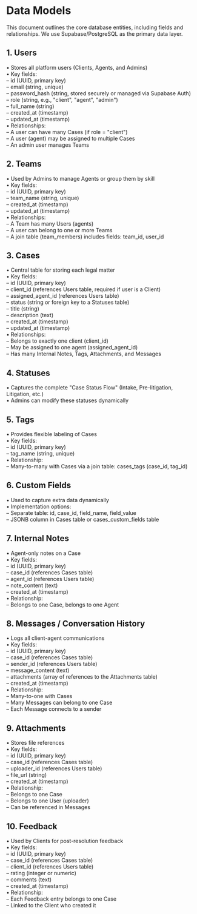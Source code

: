 # Data Models

This document outlines the core database entities, including fields and relationships. We use Supabase/PostgreSQL as the primary data layer.

## 1. Users
• Stores all platform users (Clients, Agents, and Admins)  
• Key fields:  
  – id (UUID, primary key)  
  – email (string, unique)  
  – password_hash (string, stored securely or managed via Supabase Auth)  
  – role (string, e.g., "client", "agent", "admin")  
  – full_name (string)  
  – created_at (timestamp)  
  – updated_at (timestamp)  
• Relationships:  
  – A user can have many Cases (if role = "client")  
  – A user (agent) may be assigned to multiple Cases  
  – An admin user manages Teams

## 2. Teams
• Used by Admins to manage Agents or group them by skill  
• Key fields:  
  – id (UUID, primary key)  
  – team_name (string, unique)  
  – created_at (timestamp)  
  – updated_at (timestamp)  
• Relationships:  
  – A Team has many Users (agents)  
  – A user can belong to one or more Teams  
  – A join table (team_members) includes fields: team_id, user_id

## 3. Cases
• Central table for storing each legal matter  
• Key fields:  
  – id (UUID, primary key)  
  – client_id (references Users table, required if user is a Client)  
  – assigned_agent_id (references Users table)  
  – status (string or foreign key to a Statuses table)  
  – title (string)  
  – description (text)  
  – created_at (timestamp)  
  – updated_at (timestamp)  
• Relationships:  
  – Belongs to exactly one client (client_id)  
  – May be assigned to one agent (assigned_agent_id)  
  – Has many Internal Notes, Tags, Attachments, and Messages

## 4. Statuses
• Captures the complete "Case Status Flow" (Intake, Pre-litigation, Litigation, etc.)  
• Admins can modify these statuses dynamically

## 5. Tags
• Provides flexible labeling of Cases  
• Key fields:  
  – id (UUID, primary key)  
  – tag_name (string, unique)  
• Relationship:  
  – Many-to-many with Cases via a join table: cases_tags (case_id, tag_id)

## 6. Custom Fields
• Used to capture extra data dynamically  
• Implementation options:  
  – Separate table: id, case_id, field_name, field_value  
  – JSONB column in Cases table or cases_custom_fields table

## 7. Internal Notes
• Agent-only notes on a Case  
• Key fields:  
  – id (UUID, primary key)  
  – case_id (references Cases table)  
  – agent_id (references Users table)  
  – note_content (text)  
  – created_at (timestamp)  
• Relationship:  
  – Belongs to one Case, belongs to one Agent

## 8. Messages / Conversation History
• Logs all client-agent communications  
• Key fields:  
  – id (UUID, primary key)  
  – case_id (references Cases table)  
  – sender_id (references Users table)  
  – message_content (text)  
  – attachments (array of references to the Attachments table)  
  – created_at (timestamp)  
• Relationship:  
  – Many-to-one with Cases  
  – Many Messages can belong to one Case  
  – Each Message connects to a sender

## 9. Attachments
• Stores file references  
• Key fields:  
  – id (UUID, primary key)  
  – case_id (references Cases table)  
  – uploader_id (references Users table)  
  – file_url (string)  
  – created_at (timestamp)  
• Relationship:  
  – Belongs to one Case  
  – Belongs to one User (uploader)  
  – Can be referenced in Messages

## 10. Feedback
• Used by Clients for post-resolution feedback  
• Key fields:  
  – id (UUID, primary key)  
  – case_id (references Cases table)  
  – client_id (references Users table)  
  – rating (integer or numeric)  
  – comments (text)  
  – created_at (timestamp)  
• Relationship:  
  – Each Feedback entry belongs to one Case  
  – Linked to the Client who created it 